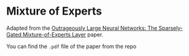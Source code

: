 # Mixture of Experts

Adapted from the [Outrageously Large Neural Networks: The Sparsely-Gated Mixture-of-Experts Layer](https://arxiv.org/abs/1701.06538) paper.

You can find the `.pdf` file of the paper from the repo
